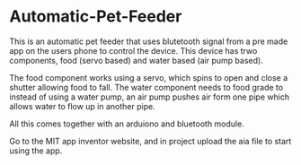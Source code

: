 # Automatic-Pet-Feeder
This is an automatic pet feeder that uses blutetooth signal from a pre made app on the users phone to control the device.
This device has trwo components, food (servo based) and water based (air pump based).

The food component works using a servo, which spins to open and close a shutter allowing food to fall.
The water component needs to food grade to instead of using a water pump, an air pump pushes air form one pipe which allows water to flow up in another pipe.

All this comes together with an arduiono and bluetooth module.

Go to the MIT app inventor website, and in project upload the aia file to start using the app.
